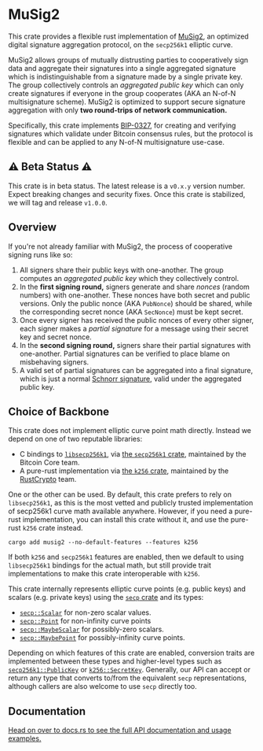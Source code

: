 # MuSig2

This crate provides a flexible rust implementation of [MuSig2](https://eprint.iacr.org/2020/1261), an optimized digital signature aggregation protocol, on the `secp256k1` elliptic curve.

MuSig2 allows groups of mutually distrusting parties to cooperatively sign data and aggregate their signatures into a single aggregated signature which is indistinguishable from a signature made by a single private key. The group collectively controls an _aggregated public key_ which can only create signatures if everyone in the group cooperates (AKA an N-of-N multisignature scheme). MuSig2 is optimized to support secure signature aggregation with only **two round-trips of network communication.**

Specifically, this crate implements [BIP-0327](https://github.com/bitcoin/bips/blob/master/bip-0327.mediawiki), for creating and verifying signatures which validate under Bitcoin consensus rules, but the protocol is flexible and can be applied to any N-of-N multisignature use-case.

## ⚠️ Beta Status ⚠️

This crate is in beta status. The latest release is a `v0.x.y` version number. Expect breaking changes and security fixes. Once this crate is stabilized, we will tag and release `v1.0.0`.

## Overview

If you're not already familiar with MuSig2, the process of cooperative signing runs like so:

1. All signers share their public keys with one-another. The group computes an _aggregated public key_ which they collectively control.
2. In the **first signing round,** signers generate and share _nonces_ (random numbers) with one-another. These nonces have both secret and public versions. Only the public nonce (AKA `PubNonce`) should be shared, while the corresponding secret nonce (AKA `SecNonce`) must be kept secret.
3. Once every signer has received the public nonces of every other signer, each signer makes a _partial signature_ for a message using their secret key and secret nonce.
4. In the **second signing round,** signers share their partial signatures with one-another. Partial signatures can be verified to place blame on misbehaving signers.
5. A valid set of partial signatures can be aggregated into a final signature, which is just a normal [Schnorr signature](https://en.wikipedia.org/wiki/Schnorr_signature), valid under the aggregated public key.

## Choice of Backbone

This crate does not implement elliptic curve point math directly. Instead we depend on one of two reputable libraries:

- C bindings to [`libsecp256k1`](https://github.com/bitcoin-core/secp256k1), via [the `secp256k1` crate](https://crates.io/crates/secp256k1), maintained by the Bitcoin Core team.
- A pure-rust implementation via [the `k256` crate](https://crates.io/crates/k256), maintained by the [RustCrypto](https://github.com/RustCrypto) team.

One or the other can be used. By default, this crate prefers to rely on `libsecp256k1`, as this is the most vetted and publicly trusted implementation of secp256k1 curve math available anywhere. However, if you need a pure-rust implementation, you can install this crate without it, and use the pure-rust `k256` crate instead.

```notrust
cargo add musig2 --no-default-features --features k256
```

If both `k256` and `secp256k1` features are enabled, then we default to using `libsecp256k1` bindings for the actual math, but still provide trait implementations to make this crate interoperable with `k256`.

This crate internally represents elliptic curve points (e.g. public keys) and scalars (e.g. private keys) using the [`secp` crate](https://crates.io/crates/secp) and its types:

- [`secp::Scalar`](https://docs.rs/secp/struct.Scalar.html) for non-zero scalar values.
- [`secp::Point`](https://docs.rs/secp/struct.Point.html) for non-infinity curve points
- [`secp::MaybeScalar`](https://docs.rs/secp/enum.Point.html) for possibly-zero scalars.
- [`secp::MaybePoint`](https://docs.rs/secp/enum.Point.html) for possibly-infinity curve points.

Depending on which features of this crate are enabled, conversion traits are implemented between these types and higher-level types such as [`secp256k1::PublicKey`](https://docs.rs/secp256k1/struct.PublicKey.html) or [`k256::SecretKey`](https://docs.rs/k256/type.SecretKey.html). Generally, our API can accept or return any type that converts to/from the equivalent `secp` representations, although callers are also welcome to use `secp` directly too.

## Documentation

[Head on over to docs.rs to see the full API documentation and usage examples.](https://docs.rs/musig2)
